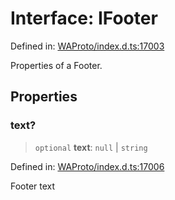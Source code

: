 # Interface: IFooter

Defined in: [WAProto/index.d.ts:17003](https://github.com/Fokusdotid/Baileys/blob/982cc5b3c62bfc7b56d2f8f8427b6c1a2dda856f/WAProto/index.d.ts#L17003)

Properties of a Footer.

## Properties

### text?

> `optional` **text**: `null` \| `string`

Defined in: [WAProto/index.d.ts:17006](https://github.com/Fokusdotid/Baileys/blob/982cc5b3c62bfc7b56d2f8f8427b6c1a2dda856f/WAProto/index.d.ts#L17006)

Footer text
